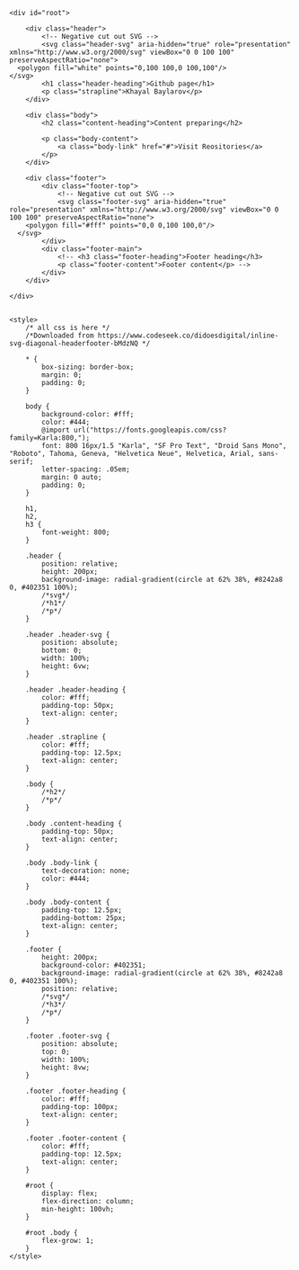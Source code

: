 <!DOCTYPE html>
<html lang="en">

<head>
    <meta charset="UTF-8">
    <title>Github page</title>
    <meta name="viewport" content="width=device-width, initial-scale=1">



</head>

<body>

    <div id="root">

        <div class="header">
            <!-- Negative cut out SVG -->
            <svg class="header-svg" aria-hidden="true" role="presentation" xmlns="http://www.w3.org/2000/svg" viewBox="0 0 100 100" preserveAspectRatio="none">
      <polygon fill="white" points="0,100 100,0 100,100"/>
    </svg>
            <h1 class="header-heading">Github page</h1>
            <p class="strapline">Khayal Baylarov</p>
        </div>

        <div class="body">
            <h2 class="content-heading">Content preparing</h2>

            <p class="body-content">
                <a class="body-link" href="#">Visit Reositories</a>
            </p>
        </div>

        <div class="footer">
            <div class="footer-top">
                <!-- Negative cut out SVG -->
                <svg class="footer-svg" aria-hidden="true" role="presentation" xmlns="http://www.w3.org/2000/svg" viewBox="0 0 100 100" preserveAspectRatio="none">
        <polygon fill="#fff" points="0,0 0,100 100,0"/>
      </svg>
            </div>
            <div class="footer-main">
                <!-- <h3 class="footer-heading">Footer heading</h3>
                <p class="footer-content">Footer content</p> -->
            </div>
        </div>

    </div>


    <style>
        /* all css is here */
        /*Downloaded from https://www.codeseek.co/didoesdigital/inline-svg-diagonal-headerfooter-bMdzNQ */
        
        * {
            box-sizing: border-box;
            margin: 0;
            padding: 0;
        }
        
        body {
            background-color: #fff;
            color: #444;
            @import url("https://fonts.googleapis.com/css?family=Karla:800,");
            font: 800 16px/1.5 "Karla", "SF Pro Text", "Droid Sans Mono", "Roboto", Tahoma, Geneva, "Helvetica Neue", Helvetica, Arial, sans-serif;
            letter-spacing: .05em;
            margin: 0 auto;
            padding: 0;
        }
        
        h1,
        h2,
        h3 {
            font-weight: 800;
        }
        
        .header {
            position: relative;
            height: 200px;
            background-image: radial-gradient(circle at 62% 38%, #8242a8 0, #402351 100%);
            /*svg*/
            /*h1*/
            /*p*/
        }
        
        .header .header-svg {
            position: absolute;
            bottom: 0;
            width: 100%;
            height: 6vw;
        }
        
        .header .header-heading {
            color: #fff;
            padding-top: 50px;
            text-align: center;
        }
        
        .header .strapline {
            color: #fff;
            padding-top: 12.5px;
            text-align: center;
        }
        
        .body {
            /*h2*/
            /*p*/
        }
        
        .body .content-heading {
            padding-top: 50px;
            text-align: center;
        }
        
        .body .body-link {
            text-decoration: none;
            color: #444;
        }
        
        .body .body-content {
            padding-top: 12.5px;
            padding-bottom: 25px;
            text-align: center;
        }
        
        .footer {
            height: 200px;
            background-color: #402351;
            background-image: radial-gradient(circle at 62% 38%, #8242a8 0, #402351 100%);
            position: relative;
            /*svg*/
            /*h3*/
            /*p*/
        }
        
        .footer .footer-svg {
            position: absolute;
            top: 0;
            width: 100%;
            height: 8vw;
        }
        
        .footer .footer-heading {
            color: #fff;
            padding-top: 100px;
            text-align: center;
        }
        
        .footer .footer-content {
            color: #fff;
            padding-top: 12.5px;
            text-align: center;
        }
        
        #root {
            display: flex;
            flex-direction: column;
            min-height: 100vh;
        }
        
        #root .body {
            flex-grow: 1;
        }
    </style>
</body>
